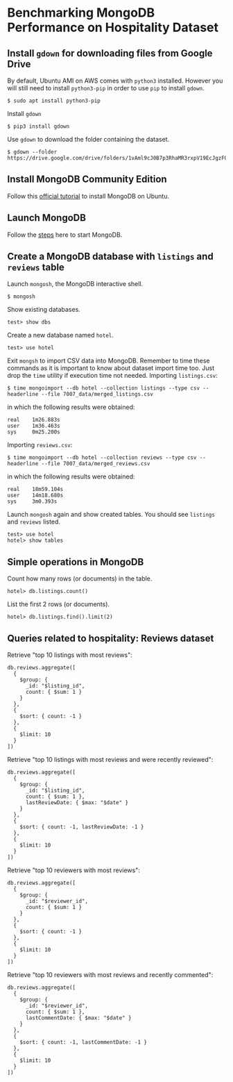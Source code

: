 # Benchmarking MongoDB Performance on Hospitality Dataset

## Install `gdown` for downloading files from Google Drive
By default, Ubuntu AMI on AWS comes with `python3` installed. However you will still need to install `python3-pip` in order to use `pip` to install `gdown`.
```
$ sudo apt install python3-pip
```
Install `gdown`
```
$ pip3 install gdown
```
Use `gdown` to download the folder containing the dataset.
```
$ gdown --folder https://drive.google.com/drive/folders/1vAml9cJ0B7p3RhaMR3rxpV19EcJgzFOb
```

## Install MongoDB Community Edition
Follow this [official tutorial](https://www.mongodb.com/docs/manual/tutorial/install-mongodb-on-ubuntu/#install-mongodb-community-edition) to install MongoDB on Ubuntu.

 ## Launch MongoDB
Follow the [steps](https://www.mongodb.com/docs/manual/tutorial/install-mongodb-on-ubuntu/#run-mongodb-community-edition) here to start MongoDB.

## Create a MongoDB database with `listings` and `reviews` table
Launch `mongosh`, the MongoDB interactive shell.
```
$ mongosh
```
Show existing databases.
```
test> show dbs
```
Create a new database named `hotel`.
```
test> use hotel
```
Exit `mongsh` to import CSV data into MongoDB. Remember to time these commands as it is important to know about dataset import time too. Just drop the `time` utility if execution time not needed. Importing `listings.csv`:
```
$ time mongoimport --db hotel --collection listings --type csv --headerline --file 7007_data/merged_listings.csv
```
in which the following results were obtained:
```
real	1m26.883s
user	1m36.463s
sys	    0m25.200s
```
Importing `reviews.csv`:
```
$ time mongoimport --db hotel --collection reviews --type csv --headerline --file 7007_data/merged_reviews.csv
```
in which the following results were obtained:
```
real	18m59.104s
user	14m18.680s
sys	    3m0.393s
```
Launch `mongosh` again and show created tables. You should see `listings` and `reviews` listed.
```
test> use hotel
hotel> show tables
```

## Simple operations in MongoDB
Count how many rows (or documents) in the table.
```
hotel> db.listings.count()
```
List the first 2 rows (or documents).
```
hotel> db.listings.find().limit(2)
```

## Queries related to hospitality: Reviews dataset
Retrieve "top 10 listings with most reviews":
```
db.reviews.aggregate([
  {
    $group: {
      _id: "$listing_id",
      count: { $sum: 1 }
    }
  },
  {
    $sort: { count: -1 }
  },
  {
    $limit: 10
  }
])
```
Retrieve "top 10 listings with most reviews and were recently reviewed":
```
db.reviews.aggregate([
  {
    $group: {
      _id: "$listing_id",
      count: { $sum: 1 },
      lastReviewDate: { $max: "$date" }
    }
  },
  {
    $sort: { count: -1, lastReviewDate: -1 }
  },
  {
    $limit: 10
  }
])
```
Retrieve "top 10 reviewers with most reviews":
```
db.reviews.aggregate([
  {
    $group: {
      _id: "$reviewer_id",
      count: { $sum: 1 }
    }
  },
  {
    $sort: { count: -1 }
  },
  {
    $limit: 10
  }
])
```
Retrieve "top 10 reviewers with most reviews and recently commented":
```
db.reviews.aggregate([
  {
    $group: {
      _id: "$reviewer_id",
      count: { $sum: 1 },
      lastCommentDate: { $max: "$date" }
    }
  },
  {
    $sort: { count: -1, lastCommentDate: -1 }
  },
  {
    $limit: 10
  }
])
```
